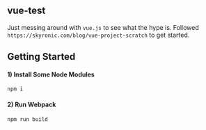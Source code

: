 ## vue-test

Just messing around with `vue.js` to see what the hype is. Followed `https://skyronic.com/blog/vue-project-scratch` to get started.

## Getting Started

#### 1) Install Some Node Modules

```npm i```

#### 2) Run Webpack

```npm run build```